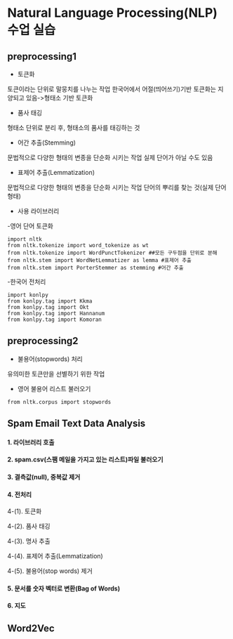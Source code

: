# Natural Language Processing(NLP) 수업 실습
## preprocessing1
+ 토큰화

토큰이라는 단위로 말뭉치를 나누는 작업
한국어에서 어절(띄어쓰기)기반 토큰화는 지양되고 있음->형태소 기반 토큰화

+ 품사 태깅

형태소 단위로 분리 후, 형태소의 품사를 태깅하는 것

+ 어간 추출(Stemming)

문법적으로 다양한 형태의 변종을 단순화 시키는 작업
실제 단어가 아닐 수도 있음

+ 표제어 추출(Lemmatization)

문법적으로 다양한 형태의 변종을 단순화 시키는 작업
단어의 뿌리를 찾는 것(실제 단어 형태)

+ 사용 라이브러리

-영어 단어 토큰화
``` 
import nltk
from nltk.tokenize import word_tokenize as wt 
from nltk.tokenize import WordPunctTokenizer ##모든 구두점을 단위로 분해
from nltk.stem import WordNetLemmatizer as lemma #표제어 추출
from nltk.stem import PorterStemmer as stemming #어간 추출
``` 

-한국어 전처리
```
import konlpy
from konlpy.tag import Kkma
from konlpy.tag import Okt
from konlpy.tag import Hannanum
from konlpy.tag import Komoran
```
## preprocessing2
+ 불용어(stopwords) 처리

유의미한 토큰만을 선별하기 위한 작업

+ 영어 불용어 리스트 불러오기
``` 
from nltk.corpus import stopwords
``` 
## Spam Email Text Data Analysis
#### 1. 라이브러리 호출
#### 2. spam.csv(스팸 메일을 가지고 있는 리스트)파일 불러오기
#### 3. 결측값(null), 중복값 제거
#### 4. 전처리

  4-(1). 토큰화

  4-(2). 품사 태깅

   4-(3). 명사 추출

  4-(4). 표제어 추출(Lemmatization)

  4-(5). 불용어(stop words) 제거

#### 5. 문서를 숫자 벡터로 변환(Bag of Words)
#### 6. 지도 
## Word2Vec

